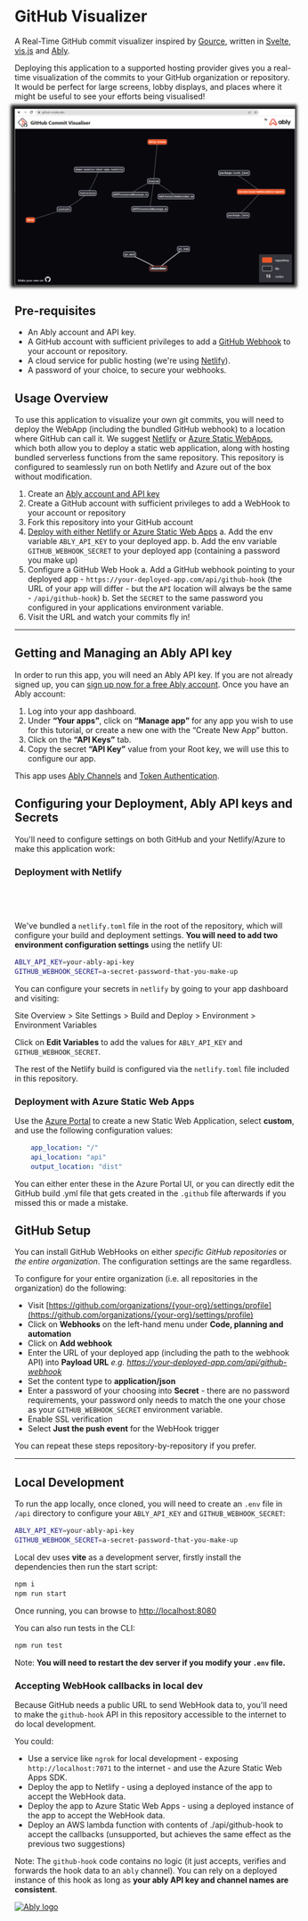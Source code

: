 # GitHub Visualizer

A Real-Time GitHub commit visualizer inspired by [Gource](https://gource.io/), written in [Svelte](https://svelte.dev/), [vis.js](https://visjs.org/) and [Ably](https://ably.com/).

Deploying this application to a supported hosting provider gives you a real-time visualization of the commits to your GitHub organization or repository. It would be perfect for large screens, lobby displays, and places where it might be useful to see your efforts being visualised!

<img src="docs/ui.png" alt="ui preview" style="box-shadow: -2px -2px 5px 5px;" />

## Pre-requisites

- An Ably account and API key.
- A GitHub account with sufficient privileges to add a [GitHub Webhook](https://docs.github.com/en/developers/webhooks-and-events/webhooks/creating-webhooks) to your account or repository.
- A cloud service for public hosting (we're using [Netlify](https://www.netlify.com/)).
- A password of your choice, to secure your webhooks.

## Usage Overview

To use this application to visualize your own git commits, you will need to deploy the WebApp (including the bundled GitHub webhook) to a location where GitHub can call it. We suggest [Netlify](https://www.netlify.com/) or [Azure Static WebApps](https://azure.microsoft.com/en-us/services/app-service/static/), which both allow you to deploy a static web application, along with hosting bundled serverless functions from the same repository. This repository is configured to seamlessly run on both Netlify and Azure out of the box without modification.

1. Create an [Ably account and API key](#ablyaccount)
2. Create a GitHub account with sufficient privileges to add a WebHook to your account or repository
3. Fork this repository into your GitHub account
4. [Deploy with either Netlify or Azure Static Web Apps](#deploy)
  a. Add the env variable `ABLY_API_KEY` to your deployed app.
  b. Add the env variable `GITHUB_WEBHOOK_SECRET` to your deployed app (containing a password you make up)
5. Configure a GitHub Web Hook
  a. Add a GitHub webhook pointing to your deployed app - `https://your-deployed-app.com/api/github-hook` (the URL of your app will differ - but the `API` location will always be the same - `/api/github-hook`)
  b. Set the `SECRET` to the same password you configured in your applications environment variable.
6. Visit the URL and watch your commits fly in!

---

## Getting and Managing an Ably API key

<a name="ablyaccount"></a>

In order to run this app, you will need an Ably API key. If you are not already signed up, you can [sign up now for a free Ably account](https://www.ably.io/signup). Once you have an Ably account:

1. Log into your app dashboard.
2. Under **“Your apps”**, click on **“Manage app”** for any app you wish to use for this tutorial, or create a new one with the “Create New App” button.
3. Click on the **“API Keys”** tab.
4. Copy the secret **“API Key”** value from your Root key, we will use this to configure our app.

This app uses [Ably Channels](https://www.ably.io/channels) and [Token Authentication](https://www.ably.io/documentation/rest/authentication/#token-authentication).

## Configuring your Deployment, Ably API keys and Secrets

<a name="deploy"></a>

You'll need to configure settings on both GitHub and your Netlify/Azure to make this application work:

### Deployment with Netlify

<a href="https://app.netlify.com/start/deploy" style="background: url(https://www.netlify.com/img/deploy/button.svg) no-repeat center; color: transparent; display: inline-block; height: 3rem;width: 150px">Deploy to Netlify</a>

We've bundled a `netlify.toml` file in the root of the repository, which will configure your build and deployment settings.
**You will need to add two environment configuration settings** using the netlify UI:

```bash
ABLY_API_KEY=your-ably-api-key
GITHUB_WEBHOOK_SECRET=a-secret-password-that-you-make-up
```

You can configure your secrets in `netlify` by going to your app dashboard and visiting:

Site Overview > Site Settings > Build and Deploy > Environment > Environment Variables

Click on **Edit Variables** to add the values for `ABLY_API_KEY` and `GITHUB_WEBHOOK_SECRET`.

The rest of the Netlify build is configured via the `netlify.toml` file included in this repository.

### Deployment with Azure Static Web Apps

Use the [Azure Portal](https://portal.azure.com/#home) to create a new Static Web Application, select **custom**, and use the following configuration values:

```yml
    app_location: "/"
    api_location: "api"
    output_location: "dist"
```

You can either enter these in the Azure Portal UI, or you can directly edit the GitHub build .yml file that gets created in the `.github` file afterwards if you missed this or made a mistake.

## GitHub Setup

You can install GitHub WebHooks on either *specific GitHub repositories* or *the entire organization*.
The configuration settings are the same regardless.

To configure for your entire organization (i.e. all repositories in the organization) do the following:

- Visit [https://github.com/organizations/{your-org}/settings/profile](https://github.com/organizations/{your-org}/settings/profile)
- Click on **Webhooks** on the left-hand menu under **Code, planning and automation**
- Click on **Add webhook**
- Enter the URL of your deployed app (including the path to the webhook API) into **Payload URL** *e.g. https://your-deployed-app.com/api/github-webhook*
- Set the content type to **application/json**
- Enter a password of your choosing into **Secret** - there are no password requirements, your password only needs to match the one your chose as your `GITHUB_WEBHOOK_SECRET` environment variable.
- Enable SSL verification
- Select **Just the push event** for the WebHook trigger

You can repeat these steps repository-by-repository if you prefer.

---

## Local Development

To run the app locally, once cloned, you will need to create an `.env` file in `/api` directory to configure your `ABLY_API_KEY` and `GITHUB_WEBHOOK_SECRET`:

```bash
ABLY_API_KEY=your-ably-api-key
GITHUB_WEBHOOK_SECRET=a-secret-password-that-you-make-up
```

Local dev uses **vite** as a development server, firstly install the dependencies then run the start script:

```bash
npm i
npm run start
```

Once running, you can browse to [http://localhost:8080](http://localhost:8080)

You can also run tests in the CLI:

```bash
npm run test
```

Note: **You will need to restart the dev server if you modify your `.env` file.**

### Accepting WebHook callbacks in local dev

Because GitHub needs a public URL to send WebHook data to, you'll need to make the `github-hook` API in this repository accessible to the internet to do local development.

You could:

- Use a service like `ngrok` for local development - exposing `http://localhost:7071` to the internet - and use the Azure Static Web Apps SDK.
- Deploy the app to Netlify - using a deployed instance of the app to accept the WebHook data.
- Deploy the app to Azure Static Web Apps - using a deployed instance of the app to accept the WebHook data.
- Deploy an AWS lambda function with contents of ./api/github-hook to accept the callbacks (unsupported, but achieves the same effect as the previous two suggestions)

Note: The `github-hook` code contains no logic (it just accepts, verifies and forwards the hook data to an `ably` channel). You can rely on a deployed instance of this hook as long as **your ably API key and channel names are consistent**.

[![Ably logo](https://static.ably.dev/badge-black.svg?github-commit-visualiser)](https://ably.com)
